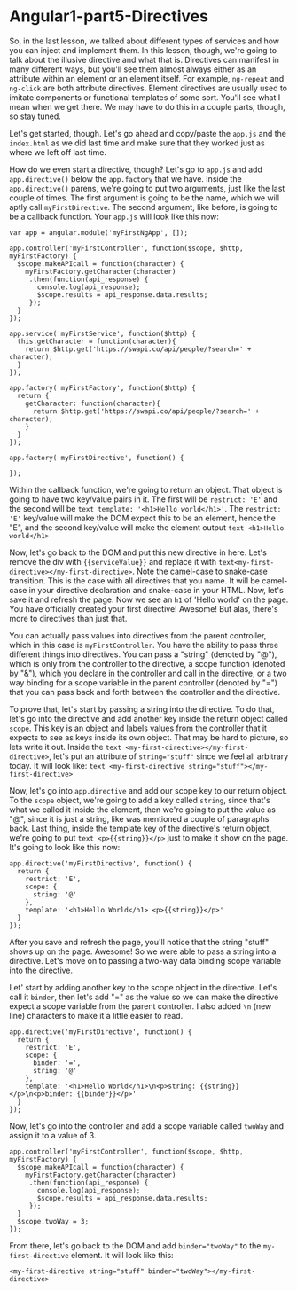 # Angular1-part5-Directives

So, in the last lesson, we talked about different types of services and how you can inject and implement them. In this lesson, though, we're going to talk about the illusive directive and what that is. Directives can manifest in many different ways, but you'll see them almost always either as an attribute within an element or an element itself. For example, `ng-repeat` and `ng-click` are both attribute directives. Element directives are usually used to imitate components or functional templates of some sort. You'll see what I mean when we get there. We may have to do this in a couple parts, though, so stay tuned.

Let's get started, though. Let's go ahead and copy/paste the `app.js` and the `index.html` as we did last time and make sure that they worked just as where we left off last time. 

How do we even start a directive, though? Let's go to `app.js` and add `app.directive()` below the `app.factory` that we have. Inside the `app.directive()` parens, we're going to put two arguments, just like the last couple of times. The first argument is going to be the name, which we will aptly call `myFirstDirective`. The second argument, like before, is going to be a callback function. Your `app.js` will look like this now:

```text
var app = angular.module('myFirstNgApp', []);

app.controller('myFirstController', function($scope, $http, myFirstFactory) {
  $scope.makeAPIcall = function(character) {
    myFirstFactory.getCharacter(character)
     .then(function(api_response) {
       console.log(api_response);
       $scope.results = api_response.data.results;
     });
  }
});

app.service('myFirstService', function($http) {
  this.getCharacter = function(character){
    return $http.get('https://swapi.co/api/people/?search=' + character);
  }
});

app.factory('myFirstFactory', function($http) {
  return {
    getCharacter: function(character){
      return $http.get('https://swapi.co/api/people/?search=' + character);
    }
  }
});

app.factory('myFirstDirective', function() {
  
});
```

Within the callback function, we're going to return an object. That object is going to have two key/value pairs in it. The first will be `restrict: 'E'` and the second will be ```text template: '<h1>Hello world</h1>'```. The `restrict: 'E'` key/value will make the DOM expect this to be an element, hence the "E", and the second key/value will make the element output ```text <h1>Hello world</h1>```

Now, let's go back to the DOM and put this new directive in here. Let's remove the div with ``{{serviceValue}}`` and replace it with ```text<my-first-directive></my-first-directive>```. Note the camel-case to snake-case transition. This is the case with all directives that you name. It will be camel-case in your directive declaration and snake-case in your HTML. Now, let's save it and refresh the page. Now we see an `h1` of 'Hello world' on the page. You have officially created your first directive! Awesome! But alas, there's more to directives than just that.

You can actually pass values into directives from the parent controller, which in this case is `myFirstController`. You have the ability to pass three different things into directives. You can pass a "string" (denoted by "@"), which is only from the controller to the directive, a scope function (denoted by "&"), which you declare in the controller and call in the directive, or a two way binding for a scope variable in the parent controller (denoted by "=") that you can pass back and forth between the controller and the directive.

To prove that, let's start by passing a string into the directive. To do that, let's go into the directive and add another key inside the return object called `scope`. This key is an object and labels values from the controller that it expects to see as keys inside its own object. That may be hard to picture, so lets write it out. Inside the ```text <my-first-directive></my-first-directive>```, let's put an attribute of `string="stuff"` since we feel all arbitrary today. It will look like: ```text <my-first-directive string="stuff"></my-first-directive>```

Now, let's go into `app.directive` and add our scope key to our return object. To the `scope` object, we're going to add a key called `string`, since that's what we called it inside the element, then we're going to put the value as "@", since it is just a string, like was mentioned a couple of paragraphs back. Last thing, inside the template key of the directive's return object, we're going to put ```text <p>{{string}}</p>``` just to make it show on the page. It's going to look like this now: 
```text
app.directive('myFirstDirective', function() {
  return {
    restrict: 'E',
    scope: {
      string: '@'
    },
    template: '<h1>Hello World</h1> <p>{{string}}</p>'
  }
});
```

After you save and refresh the page, you'll notice that the string "stuff" shows up on the page. Awesome! So we were able to pass a string into a directive. Let's move on to passing a two-way data binding scope variable into the directive.

Let' start by adding another key to the scope object in the directive. Let's call it `binder`, then let's add "=" as the value so we can make the directive expect a scope variable from the parent controller. I also added `\n` (new line) characters to make it a little easier to read.
```text
app.directive('myFirstDirective', function() {
  return {
    restrict: 'E',
    scope: {
      binder: '=',
      string: '@'
    },
    template: '<h1>Hello World</h1>\n<p>string: {{string}}</p>\n<p>binder: {{binder}}</p>'
  }
});
```
Now, let's go into the controller and add a scope variable called `twoWay` and assign it to a value of 3. 
```text
app.controller('myFirstController', function($scope, $http, myFirstFactory) {
  $scope.makeAPIcall = function(character) {
    myFirstFactory.getCharacter(character)
     .then(function(api_response) {
       console.log(api_response);
       $scope.results = api_response.data.results;
     });
  }
  $scope.twoWay = 3;
});
```

From there, let's go back to the DOM and add `binder="twoWay"` to the `my-first-directive` element. It will look like this:
```text
<my-first-directive string="stuff" binder="twoWay"></my-first-directive>
```
